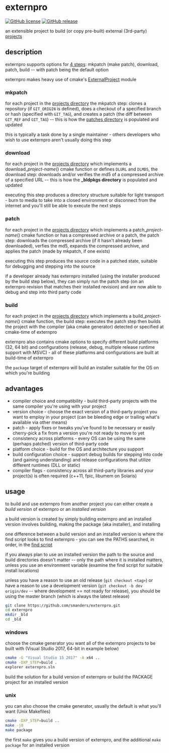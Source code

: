 # externpro

[![GitHub license](https://img.shields.io/github/license/smanders/externpro.svg)](https://github.com/smanders/externpro) [![GitHub release](https://img.shields.io/github/release/smanders/externpro.svg)](https://github.com/smanders/externpro)

an extensible project to build (or copy pre-built) external (3rd-party) [projects](projects/README.md)

## description

externpro supports options for [4 steps](https://github.com/smanders/externpro/blob/15.10.2/modules/macpro.cmake#L67-L72): mkpatch (make patch), download, patch, build -- with patch being the default option

externpro makes heavy use of cmake's [ExternalProject](http://www.kitware.com/media/html/BuildingExternalProjectsWithCMake2.8.html) module

### mkpatch

for each project in the [projects directory](projects) the mkpatch step: clones a repository (if `GIT_ORIGIN` is defined), does a checkout of a specified branch or hash (specified with `GIT_TAG`), and creates a patch (the diff between `GIT_REF` and `GIT_TAG`) -- this is how the [patches directory](patches) is populated and updated

this is typically a task done by a single maintainer - others developers who wish to use externpro aren't usually doing this step

### download

for each project in the [projects directory](projects) which implements a download_*project-name*() cmake function or defines `DLURL` and `DLMD5`, the download step: downloads and/or verifies the md5 of a compressed archive of a specified URL -- this is how the **_bldpkgs directory** is populated and updated

executing this step produces a directory structure suitable for light transport - burn to media to take into a closed environment or disconnect from the internet and you'll still be able to execute the next steps

### patch

for each project in the [projects directory](projects) which implements a patch_*project-name*() cmake function or has a compressed archive or a patch, the patch step: downloads the compressed archive (if it hasn't already been downloaded), verfies the md5, expands the compressed archive, and applies the patch (made by mkpatch, if one exists)

executing this step produces the source code in a patched state, suitable for debugging and stepping into the source

if a developer already has externpro installed (using the installer produced by the build step below), they can simply run the patch step (on an externpro revision that matches their installed revision) and are now able to debug and step into third party code

### build

for each project in the [projects directory](projects) which implements a build_*project-name*() cmake function, the build step: executes the patch step then builds the project with the compiler (aka cmake generator) detected or specified at cmake-time of externpro

externpro also contains cmake options to specify different build platforms (32, 64 bit) and configurations (release, debug, multiple release runtime support with MSVC) - all of these platforms and configurations are built at build-time of externpro

the `package` target of externpro will build an installer suitable for the OS on which you're building

## advantages

* compiler choice and compatibility - build third-party projects with the same compiler you're using with your project
* version choice - choose the exact version of a third-party project you want to employ in your project (can be bleeding edge or trailing what's available via other means)
* patch - apply fixes or tweaks you've found to be necessary or easily cherry-pick a fix from a version you're not ready to move to yet
* consistency across platforms - every OS can be using the same (perhaps patched) version of third-party code
* platform choice - build for the OS and architecture you support
* build configuration choice - support debug builds for stepping into code (and gaining understanding) and release configurations that utilize different runtimes (DLL or static)
* compiler flags - consistency across all third-party libraries and your project(s) is often required (c++11, fpic, libumem on Solaris)

## usage

to build and use externpro from another project you can either create a *build version* of externpro or an *installed version*

a build version is created by simply building externpro and an installed version involves building, making the package (aka installer), and installing

one difference between a build version and an installed version is where the find script looks to find externpro - you can see the PATHS searched, in order, in the [find script](https://github.com/smanders/externpro/blob/20.10.1/modules/Findscript.cmake.in#L80-L88)

if you always plan to use an installed version the path to the source and build directories doesn't matter -- only the path where it is installed matters, unless you use an environment variable (examine the find script for suitable install locations)

unless you have a reason to use an old release (`git checkout <tag>`) or have a reason to use a development version (`git checkout -b dev origin/dev` -- where development == not ready for release), you should be using the master branch (which is always the latest release)

```bash
git clone https://github.com/smanders/externpro.git
cd externpro
mkdir _bld
cd _bld
```

### windows

choose the cmake generator you want all of the externpro projects to be built with (Visual Studio 2017, 64-bit in example below)

```bash
cmake -G "Visual Studio 15 2017" -A x64 ..
cmake -DXP_STEP=build .
explorer externpro.sln
```

build the solution for a build version of externpro or build the PACKAGE project for an installed version

### unix

you can also choose the cmake generator, usually the default is what you'll want (Unix Makefiles)

```bash
cmake -DXP_STEP=build ..
make -j8
make package
```

the first `make` gives you a build version of externpro, and the additional `make package` for an installed version
